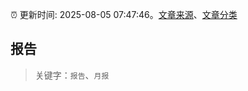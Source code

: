:alarm_clock: 更新时间: 2025-08-05 07:47:46。[文章来源](/README.md)、[文章分类](/TAGS.md)

## 报告


> 关键字：`报告`、`月报`



